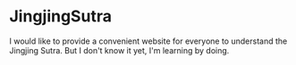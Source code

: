 # JingjingSutra
I would like to provide a convenient website for everyone to understand the Jingjing Sutra. But I don't know it yet, I'm learning by doing.
